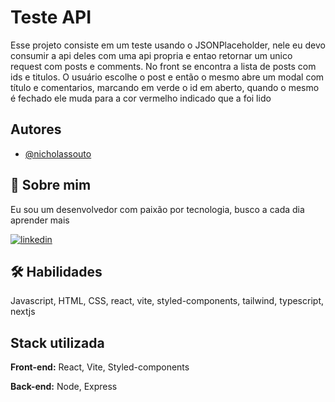 
# Teste API

Esse projeto consiste em um teste usando o JSONPlaceholder, nele eu devo consumir a api deles com uma api propria e entao retornar um unico request com posts e comments. No front se encontra a lista de posts com ids e titulos.
O usuário escolhe o post e então o mesmo abre um modal com título e comentarios, marcando em verde o id em aberto, quando o mesmo é fechado ele muda para a cor vermelho indicado que a foi lido
## Autores

- [@nicholassouto](https://www.github.com/nicholassouto)


## 🚀 Sobre mim
Eu sou um desenvolvedor com paixão por tecnologia, busco a cada dia aprender mais



[![linkedin](https://img.shields.io/badge/linkedin-0A66C2?style=for-the-badge&logo=linkedin&logoColor=white)](https://www.linkedin.com/in/nicholassouto/)


## 🛠 Habilidades
Javascript, HTML, CSS, react, vite, styled-components, tailwind, typescript, nextjs


## Stack utilizada

**Front-end:** React, Vite, Styled-components

**Back-end:** Node, Express

